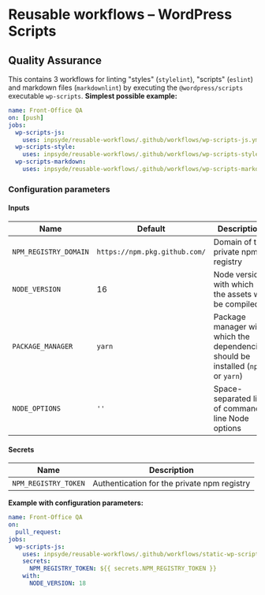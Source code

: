 # Reusable workflows – WordPress Scripts

## Quality Assurance

This contains 3 workflows for linting "styles" (`stylelint`), "scripts" (`eslint`) and markdown files (`markdownlint`) by executing the `@wordpress/scripts` executable `wp-scripts`.
**Simplest possible example:**

```yml
name: Front-Office QA
on: [push]
jobs:
  wp-scripts-js:
    uses: inpsyde/reusable-workflows/.github/workflows/wp-scripts-js.yml@main
  wp-scripts-style:
    uses: inpsyde/reusable-workflows/.github/workflows/wp-scripts-style.yml@main
  wp-scripts-markdown:
    uses: inpsyde/reusable-workflows/.github/workflows/wp-scripts-markdown.yml@main
```

### Configuration parameters

#### Inputs

| Name                  | Default                                                               | Description                                                                       |
|-----------------------|-----------------------------------------------------------------------|-----------------------------------------------------------------------------------|
| `NPM_REGISTRY_DOMAIN` | `https://npm.pkg.github.com/`                                         | Domain of the private npm registry                                                |
| `NODE_VERSION`        | 16                                                                    | Node version with which the assets will be compiled                               |
| `PACKAGE_MANAGER`     | `yarn`                                                                | Package manager with which the dependencies should be installed (`npm` or `yarn`) |
| `NODE_OPTIONS`        | `''`                                                                  | Space-separated list of command-line Node options                                 |

#### Secrets

| Name                 | Description                                 |
|----------------------|---------------------------------------------|
| `NPM_REGISTRY_TOKEN` | Authentication for the private npm registry |

**Example with configuration parameters:**

```yml
name: Front-Office QA
on:
  pull_request:
jobs:
  wp-scripts-js:
    uses: inpsyde/reusable-workflows/.github/workflows/static-wp-scripts-js.yml@main
    secrets:
      NPM_REGISTRY_TOKEN: ${{ secrets.NPM_REGISTRY_TOKEN }}
    with:
      NODE_VERSION: 18
```